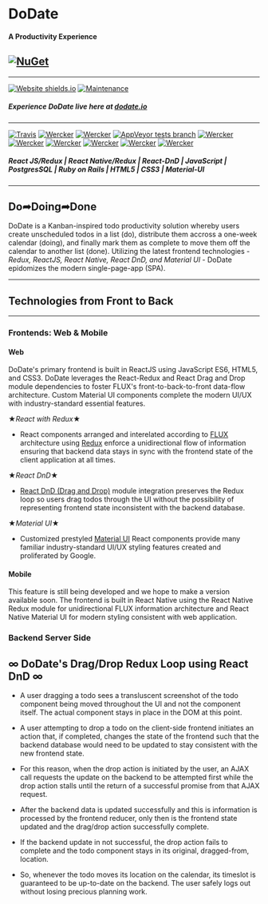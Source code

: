 # DoDate
#### A Productivity Experience
[![NuGet](https://img.shields.io/badge/Single%20Page%20Web%20Application-100%25-ff6b4.svg?colorB=ffd700)]()
---
---
[![Website shields.io](https://img.shields.io/website-up-down-green-red/http/shields.io.svg)](http://shields.io/)
[![Maintenance](https://img.shields.io/badge/Maintained%3F-yes-green.svg)](https://GitHub.com/Naereen/StrapDown.js/graphs/commit-activity)

[//]: # (Link to live site)
##### Experience DoDate live here at [dodate.io](https://jpe442.github.io/dodateweb/#/)
---
[![Travis](https://img.shields.io/badge/React-JS-blue.svg?colorB=00d9ff)]()
[![Wercker](https://img.shields.io/badge/React-Native-brightgreen.svg?colorB=f5f5f5)]()
[![Wercker](https://img.shields.io/badge/React-DnD-yellow.svg?colorB=0071d8)]()
[![AppVeyor tests branch](https://img.shields.io/badge/Redux-enabled-orange.svg?colorB=8470ff)]()
[![Wercker](https://img.shields.io/badge/JavaScript-ES6-yellow.svg?colorB=fbde35)]()
[![Wercker](https://img.shields.io/badge/Ruby-Rails-red.svg)]()
[![Wercker](https://img.shields.io/badge/Postgre-SQL-red.svg?colorB=326392)]()
[![Wercker](https://img.shields.io/badge/HTML-5-red.svg?colorB=f16529)]()
[![Wercker](https://img.shields.io/badge/CSS-3-red.svg?colorB=52a7db)]()
[![Wercker](https://img.shields.io/badge/Material-UI-red.svg?colorB=01bcd4)]()

##### React JS/Redux | React Native/Redux | React-DnD | JavaScript | PostgresSQL | Ruby on Rails | HTML5 | CSS3 | Material-UI
---

[//]: # (Brief explanation of what the app is and does)
## Do&#10150;Doing&#10150;Done

DoDate is a Kanban-inspired todo productivity solution whereby users create unscheduled todos in a list (do), distribute them accross a one-week calendar (doing), and finally mark them as complete to move them off the calendar to another list (done). Utilizing the latest frontend technologies - *Redux, ReactJS, React Native, React DnD, and Material UI* - DoDate epidomizes the modern single-page-app (SPA).

---
[//]: # (Discussion of technologies used)

## Technologies from Front to Back
---
### Frontends: Web & Mobile

#### Web
  
DoDate's primary frontend is built in ReactJS using JavaScript ES6, HTML5, and CSS3. DoDate leverages the React-Redux and React Drag and Drop module dependencies to foster FLUX's front-to-back-to-front data-flow architecture. Custom Material UI components complete the modern UI/UX with industry-standard essential features.

&#9733;*React with Redux*&#9733;

- React components arranged and interelated according to [FLUX](https://facebook.github.io/flux/) architecture using [Redux](https://github.com/reactjs/redux/blob/master/README.md) enforce a unidirectional flow of information ensuring that backend data stays in sync with the frontend state of the client application at all times. 

&#9733;*React DnD*&#9733;

- [React DnD (Drag and Drop)](https://github.com/react-dnd/react-dnd) module integration preserves the Redux loop so users drag todos through the UI without the possibility of representing frontend state inconsistent with the backend database.

&#9733;*Material UI*&#9733;

- Customized prestyled [Material UI](http://www.material-ui.com/#/) React components provide many familiar industry-standard UI/UX styling features created and proliferated by Google. 

#### Mobile

This feature is still being developed and we hope to make a version available soon. The frontend is built in React Native using the React Native Redux module for unidirectional FLUX information architecture and React Native Material UI for modern styling consistent with web application.

### Backend Server Side




[//]: # (Deep delving into 2-3 features that show off your technical abilities and mastery of concepts/language)


## &#8734; **DoDate's Drag/Drop Redux Loop using React DnD** &#8734;

- A user dragging a todo sees a transluscent screenshot of the todo component being moved throughout the UI and not the component itself. The actual component stays in place in the DOM at this point. 

- A user attempting to drop a todo on the client-side frontend initiates an action that, if completed, changes the state of the frontend such that the backend database would need to be updated to stay consistent with the new frontend state. 

- For this reason, when the drop action is initiated by the user, an AJAX call requests the update on the backend to be attempted first while the drop action stalls until the return of a successful promise from that AJAX request.

- After the backend data is updated successfully and this is information is processed by the frontend reducer, only then is the frontend state updated and the drag/drop action successfully complete.

- If the backend update in not successful, the drop action fails to complete and the todo component stays in its original, dragged-from, location.

- So, whenever the todo moves its location on the calendar, its timeslot is guaranteed to be up-to-date on the backend. The user safely logs out without losing precious planning work.






[//]: # (Discuss challenges faced and my solutions to those challenges)

[//]: # (Code snippets that show off your best code)



